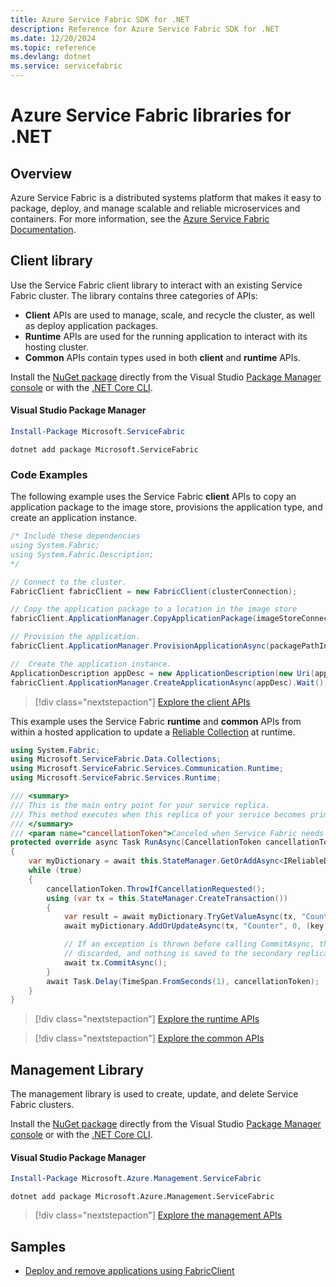 ```yaml
---
title: Azure Service Fabric SDK for .NET
description: Reference for Azure Service Fabric SDK for .NET
ms.date: 12/20/2024
ms.topic: reference
ms.devlang: dotnet
ms.service: servicefabric
---
```

# Azure Service Fabric libraries for .NET

## Overview

Azure Service Fabric is a distributed systems platform that makes it easy to package, deploy, and manage scalable and reliable microservices and containers.  For more information, see the [Azure Service Fabric Documentation](/azure/service-fabric/).

## Client library

Use the Service Fabric client library to interact with an existing Service Fabric cluster.  The library contains three categories of APIs:

* **Client** APIs are used to manage, scale, and recycle the cluster, as well as deploy application packages.
* **Runtime** APIs are used for the running application to interact with its hosting cluster.
* **Common** APIs contain types used in both **client** and **runtime** APIs.

Install the [NuGet package](https://www.nuget.org/packages/Microsoft.ServiceFabric) directly from the Visual Studio [Package Manager console][PackageManager] or with the [.NET Core CLI][DotNetCLI].

#### Visual Studio Package Manager

```powershell
Install-Package Microsoft.ServiceFabric
```

```dotnetcli
dotnet add package Microsoft.ServiceFabric
```

### Code Examples

The following example uses the Service Fabric **client** APIs to copy an application package to the image store, provisions the application type, and create an application instance.

```csharp
/* Include these dependencies
using System.Fabric;
using System.Fabric.Description;
*/

// Connect to the cluster.
FabricClient fabricClient = new FabricClient(clusterConnection);

// Copy the application package to a location in the image store
fabricClient.ApplicationManager.CopyApplicationPackage(imageStoreConnectionString, packagePath, packagePathInImageStore);

// Provision the application.
fabricClient.ApplicationManager.ProvisionApplicationAsync(packagePathInImageStore).Wait();

//  Create the application instance.
ApplicationDescription appDesc = new ApplicationDescription(new Uri(appName), appType, appVersion);
fabricClient.ApplicationManager.CreateApplicationAsync(appDesc).Wait();
```

> [!div class="nextstepaction"]
> [Explore the client APIs](/dotnet/api/overview/azure/servicefabric/client)

This example uses the Service Fabric **runtime** and **common** APIs from within a hosted application to update a [Reliable Collection](/azure/service-fabric/service-fabric-reliable-services-reliable-collections) at runtime.

```csharp
using System.Fabric;
using Microsoft.ServiceFabric.Data.Collections;
using Microsoft.ServiceFabric.Services.Communication.Runtime;
using Microsoft.ServiceFabric.Services.Runtime;

/// <summary>
/// This is the main entry point for your service replica.
/// This method executes when this replica of your service becomes primary and has write status.
/// </summary>
/// <param name="cancellationToken">Canceled when Service Fabric needs to shut down this service replica.</param>
protected override async Task RunAsync(CancellationToken cancellationToken)
{
    var myDictionary = await this.StateManager.GetOrAddAsync<IReliableDictionary<string, long>>("myDictionary");
    while (true)
    {
        cancellationToken.ThrowIfCancellationRequested();
        using (var tx = this.StateManager.CreateTransaction())
        {
            var result = await myDictionary.TryGetValueAsync(tx, "Counter");
            await myDictionary.AddOrUpdateAsync(tx, "Counter", 0, (key, value) => ++value);

            // If an exception is thrown before calling CommitAsync, the transaction aborts, all changes are
            // discarded, and nothing is saved to the secondary replicas.
            await tx.CommitAsync();
        }
        await Task.Delay(TimeSpan.FromSeconds(1), cancellationToken);
    }
}
```

> [!div class="nextstepaction"]
> [Explore the runtime APIs](/dotnet/api/overview/azure/servicefabric/runtime)

> [!div class="nextstepaction"]
> [Explore the common APIs](/dotnet/api/overview/azure/servicefabric/common)

## Management Library

The management library is used to create, update, and delete Service Fabric clusters.

Install the [NuGet package](https://www.nuget.org/packages/Microsoft.Azure.Management.ServiceFabric) directly from the Visual Studio [Package Manager console][PackageManager] or with the [.NET Core CLI][DotNetCLI].

#### Visual Studio Package Manager

```powershell
Install-Package Microsoft.Azure.Management.ServiceFabric
```

```dotnetcli
dotnet add package Microsoft.Azure.Management.ServiceFabric
```

> [!div class="nextstepaction"]
> [Explore the management APIs](/dotnet/api/overview/azure/servicefabric/management)

## Samples

* [Deploy and remove applications using FabricClient](/azure/service-fabric/service-fabric-deploy-remove-applications-fabricclient)

[PackageManager]: https://docs.microsoft.com/nuget/tools/package-manager-console
[DotNetCLI]: https://docs.microsoft.com/dotnet/core/tools/dotnet-add-package
